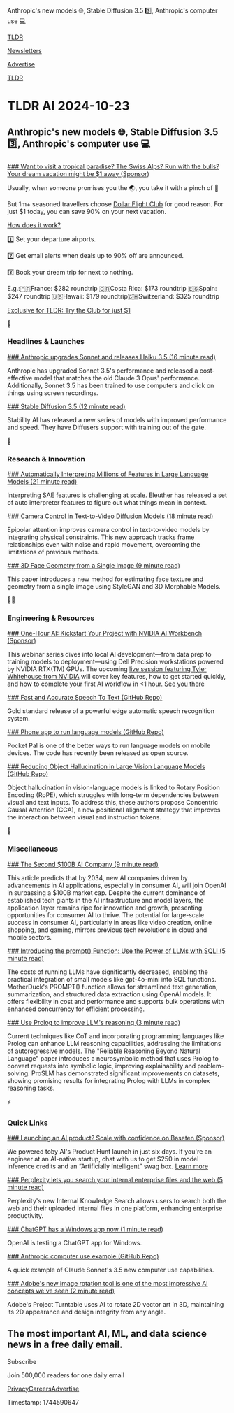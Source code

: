 Anthropic's new models 🌐, Stable Diffusion 3.5 3️⃣, Anthropic's computer use 💻

[TLDR](/)

[Newsletters](/newsletters)

[Advertise](https://advertise.tldr.tech/)

[TLDR](/)

# TLDR AI 2024-10-23

## Anthropic's new models 🌐, Stable Diffusion 3.5 3️⃣, Anthropic's computer use 💻

### 

[### Want to visit a tropical paradise? The Swiss Alps? Run with the bulls? Your dream vacation might be $1 away (Sponsor)](https://app.dollarflightclub.com/signup/cheapflights4?utm_source=tldr&amp;utm_medium=paidplacement)

Usually, when someone promises you the 🌏, you take it with a pinch of 🧂

But 1m+ seasoned travellers choose [Dollar Flight Club](https://app.dollarflightclub.com/signup/cheapflights4?utm_source=tldr&utm_medium=paidplacement) for good reason. For just $1 today, you can save 90% on your next vacation.

[How does it work?](https://app.dollarflightclub.com/signup/cheapflights4?utm_source=tldr&utm_medium=paidplacement)

1️⃣ Set your departure airports.

2️⃣ Get email alerts when deals up to 90% off are announced.

3️⃣ Book your dream trip for next to nothing.

E.g.:🇫🇷France: $282 roundtrip 🇨🇷Costa Rica: $173 roundtrip 🇪🇸Spain: $247 roundtrip 🇺🇸Hawaii: $179 roundtrip🇨🇭Switzerland: $325 roundtrip

[Exclusive for TLDR: Try the Club for just $1](https://app.dollarflightclub.com/signup/cheapflights4?utm_source=tldr&utm_medium=paidplacement)

🚀

### Headlines & Launches

[### Anthropic upgrades Sonnet and releases Haiku 3.5 (16 minute read)](https://www.anthropic.com/news/3-5-models-and-computer-use?utm_source=tldrai)

Anthropic has upgraded Sonnet 3.5's performance and released a cost-effective model that matches the old Claude 3 Opus' performance. Additionally, Sonnet 3.5 has been trained to use computers and click on things using screen recordings.

[### Stable Diffusion 3.5 (12 minute read)](https://stability.ai/news/introducing-stable-diffusion-3-5?utm_source=tldrai)

Stability AI has released a new series of models with improved performance and speed. They have Diffusers support with training out of the gate.

🧠

### Research & Innovation

[### Automatically Interpreting Millions of Features in Large Language Models (21 minute read)](https://arxiv.org/abs/2410.13928?utm_source=tldrai)

Interpreting SAE features is challenging at scale. Eleuther has released a set of auto interpreter features to figure out what things mean in context.

[### Camera Control in Text-to-Video Diffusion Models (18 minute read)](https://arxiv.org/abs/2410.15957v1?utm_source=tldrai)

Epipolar attention improves camera control in text-to-video models by integrating physical constraints. This new approach tracks frame relationships even with noise and rapid movement, overcoming the limitations of previous methods.

[### 3D Face Geometry from a Single Image (9 minute read)](https://arxiv.org/abs/2410.16009v1?utm_source=tldrai)

This paper introduces a new method for estimating face texture and geometry from a single image using StyleGAN and 3D Morphable Models.

👨‍💻

### Engineering & Resources

[### One-Hour AI: Kickstart Your Project with NVIDIA AI Workbench (Sponsor)](https://events.dell.com/event/c87be06c-a180-4c88-b9bf-7fe6f365d43a/regProcessStep1?utm_source=TLDR&utm_medium=email&utm_campaign=NVIDIAwebinar)

This webinar series dives into local AI development—from data prep to training models to deployment—using Dell Precision workstations powered by NVIDIA RTX(TM) GPUs. The upcoming [live session featuring Tyler Whitehouse from NVIDIA](https://links.tldrnewsletter.com/r9oOiU) will cover key features, how to get started quickly, and how to complete your first AI workflow in <1 hour. [See you there](https://links.tldrnewsletter.com/r9oOiU)

[### Fast and Accurate Speech To Text (GitHub Repo)](https://github.com/usefulsensors/moonshine?utm_source=tldrai)

Gold standard release of a powerful edge automatic speech recognition system.

[### Phone app to run language models (GitHub Repo)](https://github.com/a-ghorbani/pocketpal-ai?utm_source=tldrai)

Pocket Pal is one of the better ways to run language models on mobile devices. The code has recently been released as open source.

[### Reducing Object Hallucination in Large Vision Language Models (GitHub Repo)](https://github.com/xing0047/cca-llava?utm_source=tldrai)

Object hallucination in vision-language models is linked to Rotary Position Encoding (RoPE), which struggles with long-term dependencies between visual and text inputs. To address this, these authors propose Concentric Causal Attention (CCA), a new positional alignment strategy that improves the interaction between visual and instruction tokens.

🎁

### Miscellaneous

[### The Second $100B AI Company (9 minute read)](https://www.digitalnative.tech/p/the-second-100b-ai-company?utm_source=tldrai)

This article predicts that by 2034, new AI companies driven by advancements in AI applications, especially in consumer AI, will join OpenAI in surpassing a $100B market cap. Despite the current dominance of established tech giants in the AI infrastructure and model layers, the application layer remains ripe for innovation and growth, presenting opportunities for consumer AI to thrive. The potential for large-scale success in consumer AI, particularly in areas like video creation, online shopping, and gaming, mirrors previous tech revolutions in cloud and mobile sectors.

[### Introducing the prompt() Function: Use the Power of LLMs with SQL! (5 minute read)](https://motherduck.com/blog/sql-llm-prompt-function-gpt-models/?utm_source=tldrai)

The costs of running LLMs have significantly decreased, enabling the practical integration of small models like gpt-4o-mini into SQL functions. MotherDuck's PROMPT() function allows for streamlined text generation, summarization, and structured data extraction using OpenAI models. It offers flexibility in cost and performance and supports bulk operations with enhanced concurrency for efficient processing.

[### Use Prolog to improve LLM's reasoning (3 minute read)](https://shchegrikovich.substack.com/p/use-prolog-to-improve-llms-reasoning?utm_source=tldrai)

Current techniques like CoT and incorporating programming languages like Prolog can enhance LLM reasoning capabilities, addressing the limitations of autoregressive models. The "Reliable Reasoning Beyond Natural Language" paper introduces a neurosymbolic method that uses Prolog to convert requests into symbolic logic, improving explainability and problem-solving. ProSLM has demonstrated significant improvements on datasets, showing promising results for integrating Prolog with LLMs in complex reasoning tasks.

⚡️

### Quick Links

[### Launching an AI product? Scale with confidence on Baseten (Sponsor)](https://www.baseten.co/talk-to-us/?utm_source=newsletter_tldr_ai&amp;utm_medium=sponsored&amp;utm_campaign=2024_10_23_tldr_ai)

We powered toby AI's Product Hunt launch in just six days. If you're an engineer at an AI-native startup, chat with us to get $250 in model inference credits and an “Artificially Intelligent” swag box. [Learn more](https://www.baseten.co/talk-to-us/?utm_source=newsletter_tldr_ai&utm_medium=sponsored&utm_campaign=2024_10_23_tldr_ai)

[### Perplexity lets you search your internal enterprise files and the web (5 minute read)](https://venturebeat.com/ai/perplexity-lets-you-search-your-internal-enterprise-files-and-the-web/?utm_source=tldrai)

Perplexity's new Internal Knowledge Search allows users to search both the web and their uploaded internal files in one platform, enhancing enterprise productivity.

[### ChatGPT has a Windows app now (1 minute read)](https://www.theverge.com/2024/10/17/24273040/chatgpt-windows-app-subscribers-openai?utm_source=tldrai)

OpenAI is testing a ChatGPT app for Windows.

[### Anthropic computer use example (GitHub Repo)](https://github.com/anthropics/anthropic-quickstarts/tree/main/computer-use-demo?utm_source=tldrai)

A quick example of Claude Sonnet's 3.5 new computer use capabilities.

[### Adobe's new image rotation tool is one of the most impressive AI concepts we've seen (2 minute read)](https://www.creativebloq.com/design/adobes-new-image-rotation-tool-is-one-of-the-most-impressive-ai-concepts-weve-seen?utm_source=tldrai)

Adobe's Project Turntable uses AI to rotate 2D vector art in 3D, maintaining its 2D appearance and design integrity from any angle.

## The most important AI, ML, and data science news in a free daily email.

Subscribe

Join 500,000 readers for one daily email

[Privacy](/privacy)[Careers](https://jobs.ashbyhq.com/tldr.tech)[Advertise](/ai/advertise)

Timestamp: 1744590647